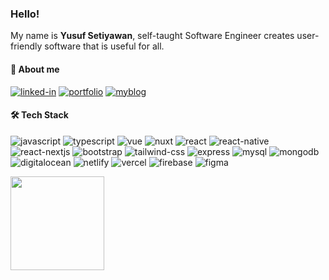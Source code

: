### Hello!

My name is **Yusuf Setiyawan**, self-taught Software Engineer creates user-friendly software that is useful for all.

#### 🔗 About me
[![linked-in](https://img.shields.io/badge/Linked_In-0077B5?style=for-the-badge&logo=LinkedIn&logoColor=white)](https://www.linkedin.com/in/yusufstawan/)
[![portfolio](https://img.shields.io/badge/Portfolio-0B2035?style=for-the-badge&logo=Google-chrome&logoColor=white)](http://yusufstawan.com/)
[![myblog](https://img.shields.io/badge/My%20Blog-0B2035?style=for-the-badge&logo=Google-chrome&logoColor=white)](https://kelasweb.id/)

#### 🛠️ Tech Stack
![javascript](https://img.shields.io/badge/JavaScript-323330?style=for-the-badge&logo=javascript&logoColor=F7DF1E)
![typescript](https://img.shields.io/badge/Typescript-323330?style=for-the-badge&logo=typescript&logoColor=blue)
![vue](https://img.shields.io/badge/vue-282C34?style=for-the-badge&logo=vue.js&logoColor=42B883)
![nuxt](https://img.shields.io/badge/nuxtjs-282C34?style=for-the-badge&logo=nuxt.js&logoColor=42B883)
![react](https://img.shields.io/badge/React-282C34?style=for-the-badge&logo=react&logoColor=61DAFB)
![react-native](https://img.shields.io/badge/Reactnative-282C34?style=for-the-badge&logo=react&logoColor=61DAFB)
![react-nextjs](https://img.shields.io/badge/nextjs-20232A?style=for-the-badge&logo=next.js&logoColor=61DAFB)
![bootstrap](https://img.shields.io/badge/Bootstrap-7430F9?style=for-the-badge&logo=bootstrap&logoColor=white)
![tailwind-css](https://img.shields.io/badge/tailwind_css-06B6D4?style=for-the-badge&logo=tailwind-css&logoColor=white)
![express](https://img.shields.io/badge/express%20js-20232A?style=for-the-badge&logo=express&logoColor=yellow)
![mysql](https://img.shields.io/badge/mysql-20232A?style=for-the-badge&logo=mysql&logoColor=blue)
![mongodb](https://img.shields.io/badge/mongo%20db-023430?style=for-the-badge&logo=mongodb&logoColor=green)
![digitalocean](https://img.shields.io/badge/Digitalocean-0000D0?style=for-the-badge&logo=digitalocean&logoColor=white)
![netlify](https://img.shields.io/badge/Netlify-00C7B7?style=for-the-badge&logo=netlify&logoColor=white)
![vercel](https://img.shields.io/badge/Vercel-000000?style=for-the-badge&logo=vercel&logoColor=white)
![firebase](https://img.shields.io/badge/Firebase-ffaa00?style=for-the-badge&logo=Firebase&logoColor=white)
![figma](https://img.shields.io/badge/figma-000000?style=for-the-badge&logo=figma&logoColor=red)

<p align="left">
<a href="https://github.com/yusufstawan">
  <img height="150em" src="https://github-readme-stats-eight-theta.vercel.app/api?username=yusufstawan&show_icons=true&theme=algolia&include_all_commits=true&count_private=true"/>
<!--   <img height="150em" src="https://github-readme-stats-eight-theta.vercel.app/api/top-langs/?username=yusufstawan&layout=compact&langs_count=8&theme=algolia"/> -->
</a>
</p>

